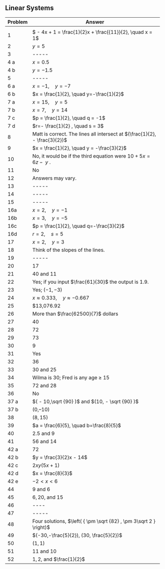 
## Linear Systems


|**Problem**|**Answer**|
|-------|------|
|||
|1|  $ - 4x + 1 = \frac{1}{2}x + \frac{{11}}{2}, \quad x = 1$  |
|2|  $y=5$  |
|3| ----- |
|4 a|  $x=0.5$  |
|4 b|  $y=-1.5$  |
|5| ----- |
|6 a|  $x=-1, \quad y=-7$ |
|6 b| $x = \frac{1}{2}, \quad y=-\frac{1}{2}$
|7 a|  $x = 15, \quad y = 5$  |
|7 b|  $x = 7, \quad y = 14$  |
|7 c|  $p = \frac{1}{2}, \quad q = -1$  |
|7 d|  $r=- \frac{1}{2} , \quad s = 3$  |
|8| Matt is correct. The lines all   intersect at    $(\frac{1}{2}, - \frac{3}{2})$ <br> |
|9|  $x = \frac{1}{2}, \quad y = -\frac{3}{2}$  |
|10| No, it would be if the third equation were    $10 + 5x = 6z - {\text{ }}y$ .  <br> |
|11|No|
|12|Answers may vary.|
|13|-----|
|14|-----|
|15|-----|
  |16a| $x=2, \quad y=-1$ |
|16b| $x = 3, \quad y = - 5$ |
|16c| $p = \frac{1}{2}, \quad q=-\frac{3}{2}$ |
|16d| $r=2, \quad s=5$ |
|17|  $x = 2, \quad y=3$  |
|18|Think of the slopes of the lines.|
|19|-----|
|20|17|
|21|40 and 11|
|22|Yes; if you input $\frac{61}{30}$ the output is 1.9.|
|23| Yes;   $( - 1, - 3)$ |
|24|  $x \approx 0.333, \quad y \approx - 0.667$  |
|25|\$13,076.92|
|26|More than  $\frac{62500}{7}$  dollars|
|27|40|
|28|72|
|29|73|
|30|9|
|31|Yes|
|32|36|
|33|30 and 25|
|34| Wilma is 30; Fred is any age   ≥   15 |
|35|72 and 28|
|36|No|
|37 a| $( - 10,\sqrt {90} )$   and   $(10, - \sqrt {90} )$ |
|37 b|(0,–10)|
|38|  $(8, 15)$  |
|39|  $a = \frac{6}{5}, \quad b=\frac{8}{5}$  |
|40|2.5 and 9|
|41|56 and 14|
|42 a|72|
|42 b| $y = \frac{3}{2}x - 14$ |
|42 c| $2xy(5x + 1)$ |
|42 d|$x  = \frac{8}{3}$|
|42 e|$-2 < x < 6$ |
|44|9 and 6|
|45|$6, 20,$ and $15$|
|46|----|
|47|-----|
|48|Four solutions,  $\left( { \pm \sqrt {82} , \pm 3\sqrt 2 } \right)$ |
|49|  $(-30,-\frac{5}{2}), (30, \frac{5}{2})$  |
|50|  $(1,1)$  |
|51|$11$ and $10$|
|52|$1, 2$, and $\frac{1}{2}$|

